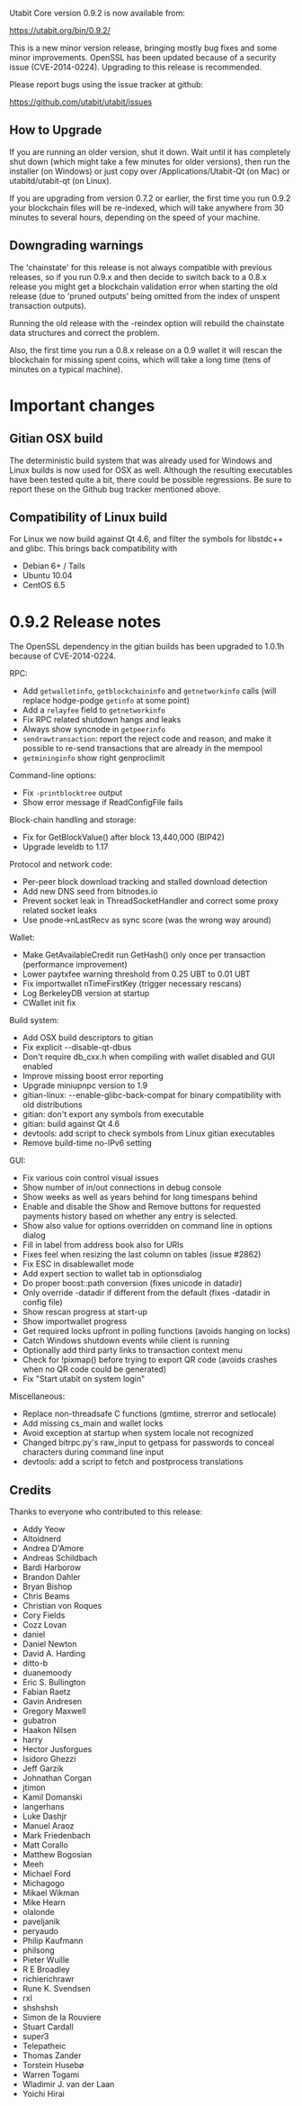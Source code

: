 Utabit Core version 0.9.2 is now available from:

  https://utabit.org/bin/0.9.2/

This is a new minor version release, bringing mostly bug fixes and some minor
improvements. OpenSSL has been updated because of a security issue (CVE-2014-0224).
Upgrading to this release is recommended.

Please report bugs using the issue tracker at github:

  https://github.com/utabit/utabit/issues

How to Upgrade
--------------

If you are running an older version, shut it down. Wait until it has completely
shut down (which might take a few minutes for older versions), then run the
installer (on Windows) or just copy over /Applications/Utabit-Qt (on Mac) or
utabitd/utabit-qt (on Linux).

If you are upgrading from version 0.7.2 or earlier, the first time you run
0.9.2 your blockchain files will be re-indexed, which will take anywhere from 
30 minutes to several hours, depending on the speed of your machine.

Downgrading warnings
--------------------

The 'chainstate' for this release is not always compatible with previous
releases, so if you run 0.9.x and then decide to switch back to a
0.8.x release you might get a blockchain validation error when starting the
old release (due to 'pruned outputs' being omitted from the index of
unspent transaction outputs).

Running the old release with the -reindex option will rebuild the chainstate
data structures and correct the problem.

Also, the first time you run a 0.8.x release on a 0.9 wallet it will rescan
the blockchain for missing spent coins, which will take a long time (tens
of minutes on a typical machine).

Important changes
==================

Gitian OSX build
-----------------

The deterministic build system that was already used for Windows and Linux
builds is now used for OSX as well. Although the resulting executables have
been tested quite a bit, there could be possible regressions. Be sure to report
these on the Github bug tracker mentioned above.

Compatibility of Linux build
-----------------------------

For Linux we now build against Qt 4.6, and filter the symbols for libstdc++ and glibc.
This brings back compatibility with

- Debian 6+ / Tails
- Ubuntu 10.04
- CentOS 6.5

0.9.2 Release notes
=======================

The OpenSSL dependency in the gitian builds has been upgraded to 1.0.1h because of CVE-2014-0224.

RPC:

- Add `getwalletinfo`, `getblockchaininfo` and `getnetworkinfo` calls (will replace hodge-podge `getinfo` at some point)
- Add a `relayfee` field to `getnetworkinfo`
- Fix RPC related shutdown hangs and leaks
- Always show syncnode in `getpeerinfo`
- `sendrawtransaction`: report the reject code and reason, and make it possible to re-send transactions that are already in the mempool
- `getmininginfo` show right genproclimit

Command-line options:

- Fix `-printblocktree` output
- Show error message if ReadConfigFile fails

Block-chain handling and storage:

- Fix for GetBlockValue() after block 13,440,000 (BIP42)
- Upgrade leveldb to 1.17

Protocol and network code:

- Per-peer block download tracking and stalled download detection
- Add new DNS seed from bitnodes.io
- Prevent socket leak in ThreadSocketHandler and correct some proxy related socket leaks
- Use pnode->nLastRecv as sync score (was the wrong way around)

Wallet:

- Make GetAvailableCredit run GetHash() only once per transaction (performance improvement)
- Lower paytxfee warning threshold from 0.25 UBT to 0.01 UBT
- Fix importwallet nTimeFirstKey (trigger necessary rescans)
- Log BerkeleyDB version at startup
- CWallet init fix

Build system:

- Add OSX build descriptors to gitian
- Fix explicit --disable-qt-dbus
- Don't require db_cxx.h when compiling with wallet disabled and GUI enabled
- Improve missing boost error reporting
- Upgrade miniupnpc version to 1.9
- gitian-linux: --enable-glibc-back-compat for binary compatibility with old distributions
- gitian: don't export any symbols from executable
- gitian: build against Qt 4.6
- devtools: add script to check symbols from Linux gitian executables
- Remove build-time no-IPv6 setting

GUI:

- Fix various coin control visual issues
- Show number of in/out connections in debug console
- Show weeks as well as years behind for long timespans behind
- Enable and disable the Show and Remove buttons for requested payments history based on whether any entry is selected.
- Show also value for options overridden on command line in options dialog
- Fill in label from address book also for URIs
- Fixes feel when resizing the last column on tables (issue #2862)
- Fix ESC in disablewallet mode
- Add expert section to wallet tab in optionsdialog
- Do proper boost::path conversion (fixes unicode in datadir)
- Only override -datadir if different from the default (fixes -datadir in config file)
- Show rescan progress at start-up
- Show importwallet progress
- Get required locks upfront in polling functions (avoids hanging on locks)
- Catch Windows shutdown events while client is running
- Optionally add third party links to transaction context menu
- Check for !pixmap() before trying to export QR code (avoids crashes when no QR code could be generated)
- Fix "Start utabit on system login"

Miscellaneous:

- Replace non-threadsafe C functions (gmtime, strerror and setlocale)
- Add missing cs_main and wallet locks
- Avoid exception at startup when system locale not recognized
- Changed bitrpc.py's raw_input to getpass for passwords to conceal characters during command line input
- devtools: add a script to fetch and postprocess translations

Credits
--------

Thanks to everyone who contributed to this release:

- Addy Yeow
- Altoidnerd
- Andrea D'Amore
- Andreas Schildbach
- Bardi Harborow
- Brandon Dahler
- Bryan Bishop
- Chris Beams
- Christian von Roques
- Cory Fields
- Cozz Lovan
- daniel
- Daniel Newton
- David A. Harding
- ditto-b
- duanemoody
- Eric S. Bullington
- Fabian Raetz
- Gavin Andresen
- Gregory Maxwell
- gubatron
- Haakon Nilsen
- harry
- Hector Jusforgues
- Isidoro Ghezzi
- Jeff Garzik
- Johnathan Corgan
- jtimon
- Kamil Domanski
- langerhans
- Luke Dashjr
- Manuel Araoz
- Mark Friedenbach
- Matt Corallo
- Matthew Bogosian
- Meeh
- Michael Ford
- Michagogo
- Mikael Wikman
- Mike Hearn
- olalonde
- paveljanik
- peryaudo
- Philip Kaufmann
- philsong
- Pieter Wuille
- R E Broadley
- richierichrawr
- Rune K. Svendsen
- rxl
- shshshsh
- Simon de la Rouviere
- Stuart Cardall
- super3
- Telepatheic
- Thomas Zander
- Torstein Husebø
- Warren Togami
- Wladimir J. van der Laan
- Yoichi Hirai
